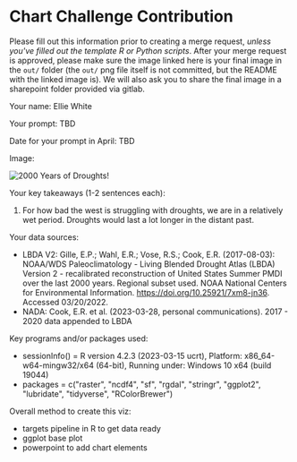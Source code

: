 # Chart Challenge Contribution

Please fill out this information prior to creating a merge request, *unless you've filled out the template R or Python scripts*. After your merge request is approved, please make sure the image linked here is your final image in the `out/` folder (the `out/` png file itself is not committed, but the README with the linked image is). We will also ask you to share the final image in a sharepoint folder provided via gitlab.

Your name: Ellie White

Your prompt: TBD

Date for your prompt in April: TBD

Image: 

![2000 Years of Droughts!](https://code.usgs.gov/ewhite/chart-challenge-23/-/blob/bfc4e9c9c8286df3fd5c324a2e7810d65dc5582c/00_ewhite/out/tadaaaaa_pp.png)

Your key takeaways (1-2 sentences each):

1. For how bad the west is struggling with droughts, we are in a relatively wet period. Droughts would last a lot longer in the distant past. 

Your data sources: 

* LBDA V2: Gille, E.P.; Wahl, E.R.; Vose, R.S.; Cook, E.R. (2017-08-03): NOAA/WDS Paleoclimatology - Living Blended Drought Atlas (LBDA) Version 2 - recalibrated reconstruction of United States Summer PMDI over the last 2000 years. Regional subset used. NOAA National Centers for Environmental Information. https://doi.org/10.25921/7xm8-jn36. Accessed 03/20/2022.
* NADA: Cook, E.R. et al. (2023-03-28, personal communications). 2017 - 2020 data appended to LBDA

Key programs and/or packages used:
* sessionInfo() = R version 4.2.3 (2023-03-15 ucrt), Platform: x86_64-w64-mingw32/x64 (64-bit), Running under: Windows 10 x64 (build 19044) 
* packages = c("raster", "ncdf4", "sf", "rgdal", "stringr", "ggplot2", "lubridate", "tidyverse", "RColorBrewer")

Overall method to create this viz:
* targets pipeline in R to get data ready 
* ggplot base plot 
* powerpoint to add chart elements